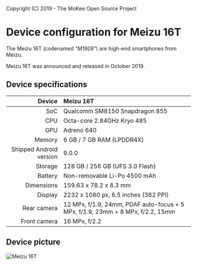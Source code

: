 Copyright (C) 2019 - The MoKee Open Source Project

Device configuration for Meizu 16T
==============

The Meizu 16T (codenamed _"M1928"_) are high-end smartphones from Meizu.

Meizu 16T was announced and released in October 2019.

## Device specifications

| Device       | Meizu 16T                              |
| -----------: | :------------------------------------- |
| SoC          | Qualcomm SM8150 Snapdragon 855         |
| CPU          | Octa-core 2.84GHz Kryo 485              |
| GPU          | Adreno 640                             |
| Memory       | 6 GB / 7 GB RAM (LPDDR4X) |
| Shipped Android version | 9.0.0                       |
| Storage      | 128 GB / 256 GB (UFS 3.0 Flash)        |
| Battery      | Non-removable Li-Po 4500 mAh           |
| Dimensions   | 159.63 x 78.2 x 8.3 mm                 |
| Display      | 2232 x 1080 px, 6.5 inches (382 PPI)  |
| Rear camera  | 12 MPx, f/1.9, 24mm, PDAF auto-focus + 5 MPx, f/1.9, 23mm + 8 MPx, f/2.2, 15mm |
| Front camera | 16 MPx, f/2.2                          |

## Device picture

![Meizu 16T](https://fms.res.meizu.com/dms/2019/10/22/cb94eb69-e4d7-450e-a876-4911fb8618d1.png "Meizu 16T")

